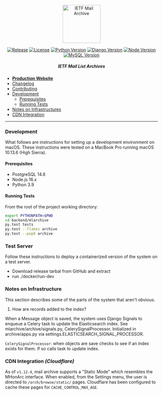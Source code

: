 <div align="center">
  
<img src="https://raw.githubusercontent.com/ietf-tools/common/main/assets/logos/mailarch.svg" alt="IETF Mail Archive" height="125" />

[![Release](https://img.shields.io/github/release/ietf-tools/mailarch.svg?style=flat&maxAge=300)](https://github.com/ietf-tools/mailarch/releases)
[![License](https://img.shields.io/github/license/ietf-tools/mailarch?maxAge=3600)](https://github.com/ietf-tools/mailarch/blob/main/LICENSE)
[![Python Version](https://img.shields.io/badge/python-3.9-blue?logo=python&logoColor=white)](#prerequisites)
[![Django Version](https://img.shields.io/badge/django-4.2-blue?logo=django&logoColor=white)](#prerequisites)
[![Node Version](https://img.shields.io/badge/node.js-16.x-green?logo=node.js&logoColor=white)](#prerequisites)
[![MySQL Version](https://img.shields.io/badge/postgres-14.6-blue?logo=postgresql&logoColor=white)](#prerequisites)

##### IETF Mail List Archives

</div>

- [**Production Website**](https://mailarchive.ietf.org)
- [Changelog](https://github.com/ietf-tools/mailarch/releases)
- [Contributing](https://github.com/ietf-tools/.github/blob/main/CONTRIBUTING.md)
- [Development](#development)
  - [Prerequisites](#prerequisites)
  - [Running Tests](#running-tests)
- [Notes on Infrastructures](#notes-on-infrastructure)
- [CDN Integration](#cdn-integration)

---

### Development

What follows are instructions for setting up a development environment on macOS. These instructions were tested on a MacBook Pro running macOS 10.13.6 (High Sierra).

#### Prerequisites

- PostgreSQL 14.6
- Node.js 16.x
- Python 3.9

#### Running Tests

From the root of the project working directory:

```sh
export PYTHONPATH=$PWD
cd backend/mlarchive
py.test tests
py.test --flakes archive
py.test --pep8 archive
```

### Test Server

Follow these instructions to deploy a containerized version of the system on a test server.

- Download release tarbal from GitHub and extract
- run ./docker/run-dev

### Notes on Infrastructure

This section describes some of the parts of the system that aren't obvious.

1) How are records added to the index?

When a Message object is saved, the system uses Django Signals to enqueue a Celery task to update the Elasticsearch index. See mlarchive/archive/signals.py, CelerySignalProcessor.  Initialized in archive/apps.py via settings.ELASTICSEARCH_SIGNAL_PROCESSOR.

`CelerySignalProcessor`: when objects are save checks to see if an index exists for them. If so calls task to update index.

### CDN Integration *(Cloudflare)*

As of `v1.12.4`, mail archive supports a "Static Mode" which resembles the MHonArc interface.
When enabled, from the Settings menu, the user is directed to `/arch/browse/static/` pages.
Cloudflare has been configured to cache these pages for `CACHE_CONTROL_MAX_AGE`.

